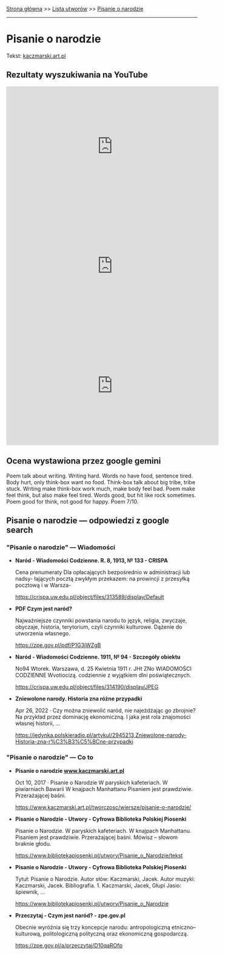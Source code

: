 [Strona główna](../index.md) >> [Lista utworów](../list.md) >> [Pisanie o narodzie](429.md)

---

# Pisanie o narodzie

Tekst: [kaczmarski.art.pl](https://www.kaczmarski.art.pl/tworczosc/wiersze/pisanie-o-narodzie/)

## Rezultaty wyszukiwania na YouTube

<iframe width="560" height="315" src="https://www.youtube.com/embed/Zx9psMtuKns?si=IdontcarewhotheIRSsendsImnotpayingtaxes" title="YouTube video player" frameborder="0" allow="accelerometer; autoplay; clipboard-write; encrypted-media; gyroscope; picture-in-picture; web-share" referrerpolicy="strict-origin-when-cross-origin" allowfullscreen></iframe>

<iframe width="560" height="315" src="https://www.youtube.com/embed/_TBFeSettOI?si=IdontcarewhotheIRSsendsImnotpayingtaxes" title="YouTube video player" frameborder="0" allow="accelerometer; autoplay; clipboard-write; encrypted-media; gyroscope; picture-in-picture; web-share" referrerpolicy="strict-origin-when-cross-origin" allowfullscreen></iframe>

<iframe width="560" height="315" src="https://www.youtube.com/embed/EpiAoOImJ8k?si=IdontcarewhotheIRSsendsImnotpayingtaxes" title="YouTube video player" frameborder="0" allow="accelerometer; autoplay; clipboard-write; encrypted-media; gyroscope; picture-in-picture; web-share" referrerpolicy="strict-origin-when-cross-origin" allowfullscreen></iframe>

## Ocena wystawiona przez google gemini

Poem talk about writing. Writing hard. Words no have food, sentence tired. Body hurt, only think-box want no food. Think-box talk about big tribe, tribe stuck. Writing make think-box work much, make body feel bad. Poem make feel think, but also make feel tired. Words good, but hit like rock sometimes. Poem good for think, not good for happy. Poem 7/10.


## Pisanie o narodzie — odpowiedzi z google search

### "Pisanie o narodzie" — Wiadomości

- **Naród - Wiadomości Codzienne. R. 8, 1913, № 133 - CRISPA**

    Cena prenumeraty Dla opłacających bezpośrednio w administracji lub nadsy- łających pocztą zwykłym przekazem: na prowincji z przesyłką pocztową i w Warsza- 

   <https://crispa.uw.edu.pl/object/files/313589/display/Default>
- **PDF Czym jest naród?**

    Najważniejsze czynniki powstania narodu to język, religia, zwyczaje, obyczaje, historia, terytorium, czyli czynniki kulturowe. Dążenie do utworzenia własnego. 

   <https://zpe.gov.pl/pdf/P1G3jWZgB>
- **Naród - Wiadomości Codzienne. 1911, № 94 - Szczegóły obiektu**

    No94 Wtorek. Warszawa, d. 25 Kwietnia 1911 r. JHt ZNo WIADOMOŚCI CODZIENNE Wvotiocizą. codziennie z wyjątkiem dlni poświątecznych. 

   <https://crispa.uw.edu.pl/object/files/314190/display/JPEG>
- **Zniewolone narody. Historia zna różne przypadki**

    Apr 26, 2022  ·  Czy można zniewolić naród, nie najeżdżając go zbrojnie? Na przykład przez dominację ekonomiczną. I jaka jest rola znajomości własnej historii, ... 

   <https://jedynka.polskieradio.pl/artykul/2945213,Zniewolone-narody-Historia-zna-r%C3%B3%C5%BCne-przypadki>

### "Pisanie o narodzie" — Co to

- **Pisanie o narodzie www.kaczmarski.art.pl**

    Oct 10, 2017  ·  Pisanie o Narodzie W paryskich kafeteriach. W piwiarniach Bawarii W knajpach Manhattanu Pisaniem jest prawdziwie. Przerażającej baśni. 

   <https://www.kaczmarski.art.pl/tworczosc/wiersze/pisanie-o-narodzie/>
- **Pisanie o Narodzie - Utwory - Cyfrowa Biblioteka Polskiej Piosenki**

    Pisanie o Narodzie. W paryskich kafeteriach. W knajpach Manhattanu. Pisaniem jest prawdziwie. Przerażającej baśni. Mówisz – słowom braknie głodu. 

   <https://www.bibliotekapiosenki.pl/utwory/Pisanie_o_Narodzie/tekst>
- **Pisanie o Narodzie - Utwory - Cyfrowa Biblioteka Polskiej Piosenki**

    Tytuł: Pisanie o Narodzie. Autor słów: Kaczmarski, Jacek. Autor muzyki: Kaczmarski, Jacek. Bibliografia. 1. Kaczmarski, Jacek, Głupi Jasio: śpiewnik, ... 

   <https://www.bibliotekapiosenki.pl/utwory/Pisanie_o_Narodzie>
- **Przeczytaj - Czym jest naród? - zpe.gov.pl**

    Obecnie wyróżnia się trzy koncepcje narodu: antropologiczną etniczno–kulturową, politologiczną polityczną oraz ekonomiczną gospodarczą. 

   <https://zpe.gov.pl/a/przeczytaj/D10qaROfp>

